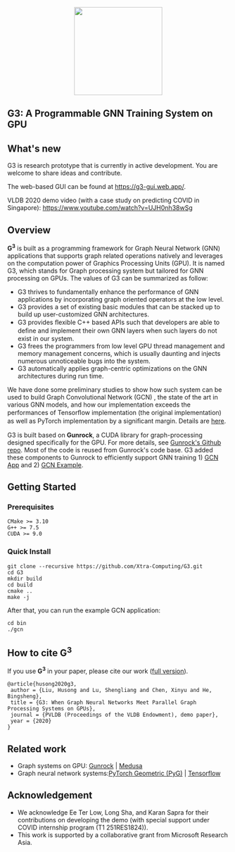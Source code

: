 <p align="center">
  <a href="https://github.com/gunrock/gunrock/"><img src="https://user-images.githubusercontent.com/2193051/82186697-d54e4800-991d-11ea-9123-e0575a07bc4f.png" width="200"></a>
  <br>
</p>

## G3: A Programmable GNN Training System on GPU

## What's new
G3 is research prototype that is currently in active development. You are welcome to share ideas and contribute.

The web-based GUI can be found at https://g3-gui.web.app/. 

VLDB 2020 demo video (with a case study on predicting COVID in Singapore): https://www.youtube.com/watch?v=UJH0nh38wSg

## Overview
**G<sup>**3**</sup>** is built as a programming framework for Graph Neural Network (GNN) applications that supports graph related operations natively and leverages on the computation power of Graphics Processing Units (GPU). It is named G3, which stands for Graph processing system but tailored for GNN processing on GPUs. The values of G3 can be summarized as follow:

- G3 thrives to fundamentally enhance the performance of GNN applications by incorporating graph oriented operators at the low level.
- G3 provides a set of existing basic modules that can be stacked up to build up user-customized GNN architectures.
- G3 provides ﬂexible C++ based APIs such that developers are able to deﬁne and implement their own GNN layers when such layers do not exist in our system.
- G3 frees the programmers from low level GPU thread management and memory management concerns, which is usually daunting and injects numerous unnoticeable bugs into the system.
- G3 automatically applies graph-centric optimizations on the GNN architectures during run time.

We have done some preliminary studies to show how such system can be used to build Graph Convolutional Network (GCN) , the state of the art in various GNN models, and how our implementation exceeds the performances of Tensorﬂow implementation (the original implementation) as well as PyTorch implementation by a signiﬁcant margin. Details are [here](https://www.comp.nus.edu.sg/~hebs/pub/vldb2020-G3.pdf).

G3 is built based on **Gunrock**, a CUDA library for graph-processing designed specifically for the GPU. For more details, see [Gunrock's Github repo](https://github.com/gunrock/gunrock/). Most of the code is reused from Gunrock's code base. G3 added these components to Gunrock to efficiently support GNN training 1) [GCN App](/gunrock/app/gcn) and 2) [GCN Example](/examples/gcn).

## Getting Started

### Prerequisites
```
CMake >= 3.10
G++ >= 7.5
CUDA >= 9.0
```

### Quick Install
```
git clone --recursive https://github.com/Xtra-Computing/G3.git
cd G3
mkdir build
cd build
cmake ..
make -j
```
After that, you can run the example GCN application:
```
cd bin
./gcn
```

## How to cite **G<sup>**3**</sup>** 
If you use **G<sup>**3**</sup>**  in your paper, please cite our work ([full version](https://www.comp.nus.edu.sg/~hebs/pub/vldb2020-G3.pdf)).
```
@article{husong2020g3,
 author = {Liu, Husong and Lu, Shengliang and Chen, Xinyu and He, Bingsheng},
 title = {G3: When Graph Neural Networks Meet Parallel Graph Processing Systems on GPUs},
 journal = {PVLDB (Proceedings of the VLDB Endowment), demo paper},
 year = {2020}
}
```

## Related work
* Graph systems on GPU: [Gunrock](https://github.com/gunrock/gunrock/) | [Medusa](https://github.com/Xtra-Computing/Medusa)
* Graph neural network systems:[PyTorch Geometric (PyG)](https://github.com/rusty1s/pytorch_geometric) | [Tensorflow](https://github.com/tensorflow/tensorflow) 

## Acknowledgement 
* We acknowledge Ee Ter Low, Long Sha, and Karan Sapra
for their contributions on developing the demo (with special support under COVID internship program (T1 251RES1824)). 
* This work is supported by a collaborative grant from Microsoft Research Asia.

